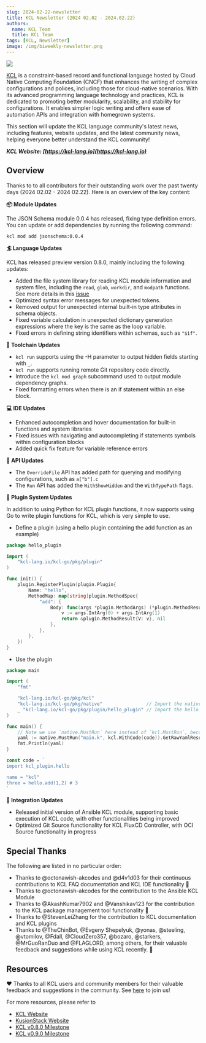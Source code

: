 ```yaml
---
slug: 2024-02-22-newsletter
title: KCL Newsletter (2024 02.02 - 2024.02.22)
authors:
  name: KCL Team
  title: KCL Team
tags: [KCL, Newsletter]
image: /img/biweekly-newsletter.png
---
```


![](/img/biweekly-newsletter.png)

[KCL](https://github.com/kcl-lang) is a constraint-based record and functional language hosted by Cloud Native Computing Foundation (CNCF) that enhances the writing of complex configurations and polices, including those for cloud-native scenarios. With its advanced programming language technology and practices, KCL is dedicated to promoting better modularity, scalability, and stability for configurations. It enables simpler logic writing and offers ease of automation APIs and integration with homegrown systems.

This section will update the KCL language community's latest news, including features, website updates, and the latest community news, helping everyone better understand the KCL community!

**_KCL Website: [https://kcl-lang.io](https://kcl-lang.io)_**

## Overview

Thanks to to all contributors for their outstanding work over the past twenty days (2024 02.02 - 2024 02.22). Here is an overview of the key content:

**📦 Module Updates**

The JSON Schema module 0.0.4 has released, fixing type definition errors. You can update or add dependencies by running the following command:

```shell
kcl mod add jsonschema:0.0.4
```

**🏄 Language Updates**

KCL has released preview version 0.8.0, mainly including the following updates:

- Added the file system library for reading KCL module information and system files, including the `read`, `glob`, `workdir`, and `modpath` functions. See more details in this [issue](https://github.com/kcl-lang/kcl/issues/1049)
- Optimized syntax error messages for unexpected tokens.
- Removed output for unexpected internal built-in type attributes in schema objects.
- Fixed variable calculation in unexpected dictionary generation expressions where the key is the same as the loop variable.
- Fixed errors in defining string identifiers within schemas, such as `"$if"`.

**🔧 Toolchain Updates**

- `kcl run` supports using the -H parameter to output hidden fields starting with `_`.
- `kcl run` supports running remote Git repository code directly.
- Introduce the `kcl mod graph` subcommand used to output module dependency graphs.
- Fixed formatting errors when there is an if statement within an else block.

**💻 IDE Updates**

- Enhanced autocompletion and hover documentation for built-in functions and system libraries
- Fixed issues with navigating and autocompleting if statements symbols within configuration blocks
- Added quick fix feature for variable reference errors

**🎁 API Updates**

- The `OverrideFile` API has added path for querying and modifying configurations, such as `a["b"].c`
- The `Run` API has added the `WithShowHidden` and the `WithTypePath` flags.

**🚀 Plugin System Updates**

In addition to using Python for KCL plugin functions, it now supports using Go to write plugin functions for KCL, which is very simple to use.

+ Define a plugin (using a hello plugin containing the add function as an example)

```go
package hello_plugin

import (
	"kcl-lang.io/kcl-go/pkg/plugin"
)

func init() {
	plugin.RegisterPlugin(plugin.Plugin{
		Name: "hello",
		MethodMap: map[string]plugin.MethodSpec{
			"add": {
				Body: func(args *plugin.MethodArgs) (*plugin.MethodResult, error) {
					v := args.IntArg(0) + args.IntArg(1)
					return &plugin.MethodResult{V: v}, nil
				},
			},
		},
	})
}
```

+ Use the plugin

```go
package main

import (
	"fmt"

	"kcl-lang.io/kcl-go/pkg/kcl"
	"kcl-lang.io/kcl-go/pkg/native"                // Import the native API
	_ "kcl-lang.io/kcl-go/pkg/plugin/hello_plugin" // Import the hello plugin
)

func main() {
	// Note we use `native.MustRun` here instead of `kcl.MustRun`, because it needs the cgo feature.
	yaml := native.MustRun("main.k", kcl.WithCode(code)).GetRawYamlResult()
	fmt.Println(yaml)
}

const code = `
import kcl_plugin.hello

name = "kcl"
three = hello.add(1,2) # 3
`
```

**🚢 Integration Updates**

- Released initial version of Ansible KCL module, supporting basic execution of KCL code, with other functionalities being improved
- Optimized Git Source functionality for KCL FluxCD Controller, with OCI Source functionality in progress

## Special Thanks

The following are listed in no particular order:

- Thanks to @octonawish-akcodes and @d4v1d03 for their continuous contributions to KCL FAQ documentation and KCL IDE functionality 🙌
- Thanks to @octonawish-akcodes for the contribution to the Ansible KCL Module
- Thanks to @AkashKumar7902 and @Vanshikav123 for the contribution to the KCL package management tool functionality 🙌
- Thanks to @StevenLeiZhang for the contribution to KCL documentation and KCL plugins
- Thanks to @TheChinBot, @Evgeny Shepelyuk, @yonas, @steeling, @vtomilov, @Fdall, @CloudZero357, @bozaro, @starkers, @MrGuoRanDuo and @FLAGLORD, among others, for their valuable feedback and suggestions while using KCL recently. 🙌

## Resources

❤️ Thanks to all KCL users and community members for their valuable feedback and suggestions in the community. See [here](https://github.com/kcl-lang/community) to join us!

For more resources, please refer to

- [KCL Website](https://kcl-lang.io/)
- [KusionStack Website](https://kusionstack.io/)
- [KCL v0.8.0 Milestone](https://github.com/kcl-lang/kcl/milestone/8)
- [KCL v0.9.0 Milestone](https://github.com/kcl-lang/kcl/milestone/9)
